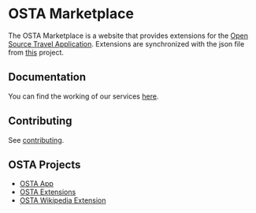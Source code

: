# OSTA Marketplace
The OSTA Marketplace is a website that provides extensions for the [Open Source Travel Application](https://github.com/BauwenDR/osta). Extensions are synchronized with the json file from [this](https://github.com/BauwenDR/osta-extensions) project.

## Documentation
You can find the working of our services [here](https://github.com/BauwenDR/osta/blob/main/.github/OSTA-Technical-Documentation.pdf).

## Contributing
See [contributing](https://github.com/BauwenDR/osta-marketplace/blob/main/.github/CONTRIBUTING.md).

## OSTA Projects
- [OSTA App](https://github.com/OSTA-group/osta)
- [OSTA Extensions](https://github.com/OSTA-group/osta-extensions)
- [OSTA Wikipedia Extension](https://github.com/BauwenDR/osta-wikipedia-extension)
